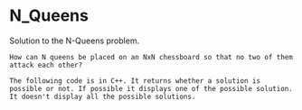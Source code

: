 # N_Queens
Solution to the N-Queens problem. 


    How can N queens be placed on an NxN chessboard so that no two of them attack each other? 
    
    The following code is in C++. It returns whether a solution is possible or not. If possible it displays one of the possible solution.
    It doesn't display all the possible solutions.
